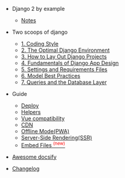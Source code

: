 * Django 2 by example

  * [Notes](django2.md)

* Two scoops of django

  * [1. Coding Style](two-scoops/1-coding-style.md)
  * [2. The Optimal Django Environment](two-scoops/2-the-optimal-django-environment.md)
  * [3. How to Lay Out Django Projects](two-scoops/3-how-to-lay-out-django-projects.md)
  * [4. Fundamentals of Django App Design](two-scoops/4-fundamentals-of-django-app-design.md)
  * [5. Settings and Requirements Files](two-scoops/5-settings-and-requirements-files.md)
  * [6. Model Best Practices](two-scoops/6-model-best-practices.md)
  * [7. Queries and the Database Layer](two-scoops/7-queries-and-the-database-layer.md)

* Guide

  * [Deploy](deploy.md)
  * [Helpers](helpers.md)
  * [Vue compatibility](vue.md)
  * [CDN](cdn.md)
  * [Offline Mode(PWA)](pwa.md)
  * [Server-Side Rendering(SSR)](ssr.md)
  * [Embed Files <sup style="color:red">(new)<sup>](embed-files.md)

* [Awesome docsify](awesome.md)
* [Changelog](changelog.md)